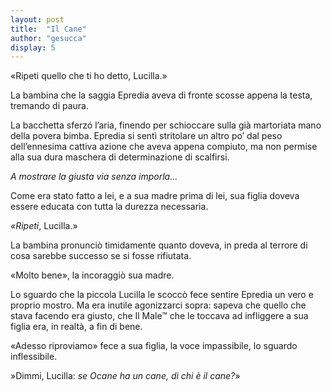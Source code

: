 ```yaml
---
layout: post
title:  "Il Cane"
author: "gesucca"
display: 5
---
```

«Ripeti quello che ti ho detto, Lucilla.»

La bambina che la saggia Epredia aveva di fronte scosse appena la testa, tremando di paura.

La bacchetta sferzó l’aria, finendo per schioccare sulla già martoriata mano della povera bimba. Epredia si sentì stritolare un altro po’ dal peso dell’ennesima cattiva azione che aveva appena compiuto, ma non permise alla sua dura maschera di determinazione di scalfirsi.

*A mostrare la giusta via senza imporla...*

Come era stato fatto a lei, e a sua madre prima di lei, sua figlia doveva essere educata con tutta la durezza necessaria.

*«Ripeti*, Lucilla.»

La bambina pronunciò timidamente quanto doveva, in preda al terrore di cosa sarebbe successo se si fosse rifiutata.

«Molto bene», la incoraggiò sua madre.

Lo sguardo che la piccola Lucilla le scoccò fece sentire Epredia un vero e proprio mostro. Ma era inutile agonizzarci sopra: sapeva che quello che stava facendo era giusto, che Il Male&trade; che le toccava ad infliggere a sua figlia era, in realtà, a fin di bene.

«Adesso riproviamo» fece a sua figlia, la voce impassibile, lo sguardo inflessibile.

»Dimmi, Lucilla: *se Ocane ha un cane, di chi è il cane?*»
​